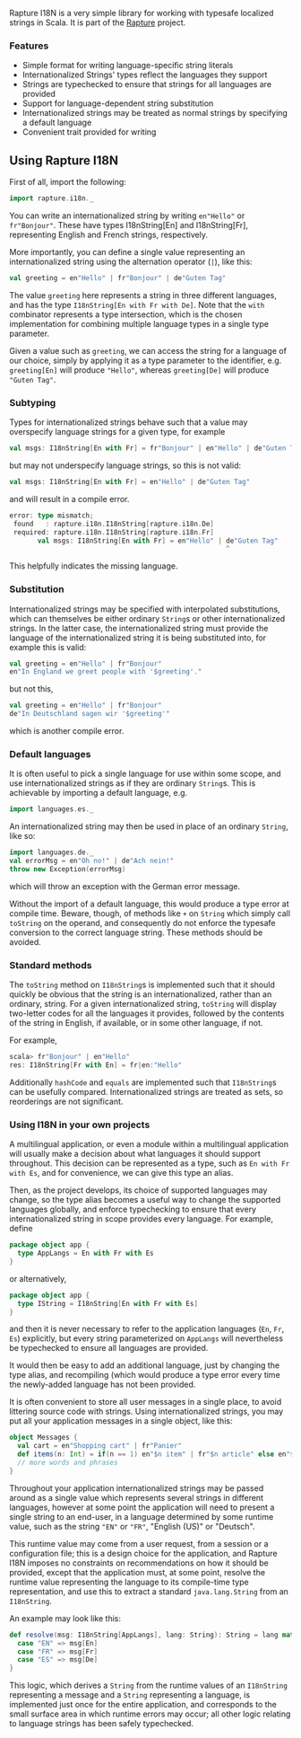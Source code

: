 Rapture I18N is a very simple library for working with typesafe localized
strings in Scala. It is part of the [Rapture](http://rapture.io/) project.

### Features

 - Simple format for writing language-specific string literals
 - Internationalized Strings' types reflect the languages they support
 - Strings are typechecked to ensure that strings for all languages are provided
 - Support for language-dependent string substitution
 - Internationalized strings may be treated as normal strings by specifying a
   default language
 - Convenient trait provided for writing 

## Using Rapture I18N

First of all, import the following:

```scala
import rapture.i18n._
```

You can write an internationalized string by writing `en"Hello"` or
`fr"Bonjour"`. These have types I18nString[En] and I18nString[Fr], representing
English and French strings, respectively.

More importantly, you can define a single value representing an
internationalized string using the alternation operator (`|`), like this:

```scala
val greeting = en"Hello" | fr"Bonjour" | de"Guten Tag"
```

The value `greeting` here represents a string in three different languages, and
has the type `I18nString[En with Fr with De]`. Note that the `with` combinator
represents a type intersection, which is the chosen implementation for
combining multiple language types in a single type parameter.

Given a value such as `greeting`, we can access the string for a language of
our choice, simply by applying it as a type parameter to the identifier, e.g.
`greeting[En]` will produce `"Hello"`, whereas `greeting[De]` will produce
`"Guten Tag"`.

### Subtyping

Types for internationalized strings behave such that a value may overspecify
language strings for a given type, for example

```scala
val msgs: I18nString[En with Fr] = fr"Bonjour" | en"Hello" | de"Guten Tag"
```

but may not underspecify language strings, so this is not valid:

```scala
val msgs: I18nString[En with Fr] = en"Hello" | de"Guten Tag"
```

and will result in a compile error.

```scala
error: type mismatch;
 found   : rapture.i18n.I18nString[rapture.i18n.De]
 required: rapture.i18n.I18nString[rapture.i18n.Fr]
       val msgs: I18nString[En with Fr] = en"Hello" | de"Guten Tag"
                                                      ^
```

This helpfully indicates the missing language.

### Substitution

Internationalized strings may be specified with interpolated substitutions,
which can themselves be either ordinary `String`s or other internationalized
strings. In the latter case, the internationalized string must provide the
language of the internationalized string it is being substituted into, for
example this is valid:

```scala
val greeting = en"Hello" | fr"Bonjour"
en"In England we greet people with '$greeting'."
```

but not this,

```scala
val greeting = en"Hello" | fr"Bonjour"
de"In Deutschland sagen wir '$greeting'"
```

which is another compile error.

### Default languages

It is often useful to pick a single language for use within some scope, and use
internationalized strings as if they are ordinary `String`s. This is achievable
by importing a default language, e.g.

```scala
import languages.es._
```

An internationalized string may then be used in place of an ordinary `String`,
like so:

```scala
import languages.de._
val errorMsg = en"Oh no!" | de"Ach nein!"
throw new Exception(errorMsg)
```

which will throw an exception with the German error message.

Without the import of a default language, this would produce a type error at
compile time. Beware, though, of methods like `+` on `String` which simply call
`toString` on the operand, and consequently do not enforce the typesafe
conversion to the correct language string. These methods should be avoided.

### Standard methods

The `toString` method on `I18nString`s is implemented such that it should
quickly be obvious that the string is an internationalized, rather than an
ordinary, string. For a given internationalized string, `toString` will display
two-letter codes for all the languages it provides, followed by the contents of
the string in English, if available, or in some other language, if not.

For example,

```scala
scala> fr"Bonjour" | en"Hello"
res: I18nString[Fr with En] = fr|en:"Hello"
```

Additionally `hashCode` and `equals` are implemented such that `I18nString`s
can be usefully compared. Internationalized strings are treated as sets, so
reorderings are not significant.

### Using I18N in your own projects

A multilingual application, or even a module within a multilingual application
will usually make a decision about what languages it should support throughout.
This decision can be represented as a type, such as `En with Fr with Es`, and
for convenience, we can give this type an alias.

Then, as the project develops, its choice of supported languages may change, so
the type alias becomes a useful way to change the supported languages globally,
and enforce typechecking to ensure that every internationalized string in scope
provides every language. For example, define

```scala
package object app {
  type AppLangs = En with Fr with Es
}
```

or alternatively,

```scala
package object app {
  type IString = I18nString[En with Fr with Es]
}
```

and then it is never necessary to refer to the application languages (`En`,
`Fr`, `Es`) explicitly, but every string parameterized on `AppLangs` will
nevertheless be typechecked to ensure all languages are provided.

It would then be easy to add an additional language, just by changing the type
alias, and recompiling (which would produce a type error every time the
newly-added language has not been provided.

It is often convenient to store all user messages in a single place, to avoid
littering source code with strings. Using internationalized strings, you may
put all your application messages in a single object, like this:

```scala
object Messages {
  val cart = en"Shopping cart" | fr"Panier"
  def items(n: Int) = if(n == 1) en"$n item" | fr"$n article" else en"$n items" | fr"$n articles"
  // more words and phrases
}
```

Throughout your application internationalized strings may be passed around as a
single value which represents several strings in different languages, however
at some point the application will need to present a single string to an
end-user, in a language determined by some runtime value, such as the string
`"EN"` or `"FR"`, "English (US)" or "Deutsch".

This runtime value may come from a user request, from a session or a
configuration file; this is a design choice for the application, and Rapture
I18N imposes no constraints on recommendations on how it should be provided,
except that the application must, at some point, resolve the runtime value
representing the language to its compile-time type representation, and use this
to extract a standard `java.lang.String` from an `I18nString`.

An example may look like this:

```scala
def resolve(msg: I18nString[AppLangs], lang: String): String = lang match {
  case "EN" => msg[En]
  case "FR" => msg[Fr]
  case "ES" => msg[De]
}
```

This logic, which derives a `String` from the runtime values of an `I18nString`
representing a message and a `String` representing a language, is implemented
just once for the entire application, and corresponds to the small surface area
in which runtime errors may occur; all other logic relating to language strings
has been safely typechecked.



